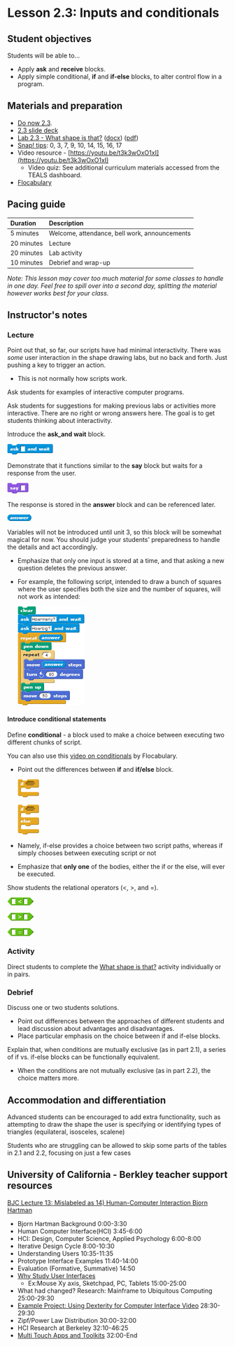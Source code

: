 # Lesson 2.3: Inputs and conditionals

## Student objectives

Students will be able to...

* Apply **ask** and **receive** blocks.
* Apply simple conditional, **if** and **if-else** blocks, to alter control flow in a program.

## Materials and preparation

* [Do now 2.3](do_now_23.md).
* [2.3 slide deck](https://github.com/TEALSK12/introduction-to-computer-science/raw/master/slidedecks/TEALS%20SNAP%202.3.pptx)
* [Lab 2.3 - What shape is that?](lab_23.md) ([docx](https://github.com/TEALSK12/introduction-to-computer-science/raw/master/Unit%202%20Word/Lab%202.3%20What%20Shape%20Is%20That.docx)) ([pdf](https://github.com/TEALSK12/introduction-to-computer-science/raw/master/Unit%202%20PDF/Lab%202.3%20What%20Shape%20Is%20That.pdf))
* [Snap! tips][]: 0, 3, 7, 9, 10, 14, 15, 16, 17
* Video resource - [https://youtu.be/t3k3wOxO1xI](https://youtu.be/t3k3wOxO1xI)
  * Video quiz: See additional curriculum materials accessed from the TEALS dashboard.
* [Flocabulary](https://www.flocabulary.com/unit/coding-conditionals/)

## Pacing guide

| Duration   | Description    |
| :---------- | :--------------------------------------------- |
| 5 minutes  | Welcome, attendance, bell work, announcements |
| 20 minutes | Lecture  |
| 20 minutes | Lab activity |
| 10 minutes | Debrief and wrap-up                           |

_Note: This lesson may cover too much material for some classes to handle in one day.  Feel free to spill over into a second day, splitting the material however works best for your class._

## Instructor's notes

### Lecture

Point out that, so far, our scripts have had minimal interactivity. There was _some_ user interaction in the shape drawing labs, but no back and forth. Just pushing a key to trigger an action.

* This is not normally how scripts work.

Ask students for examples of interactive computer programs.

Ask students for suggestions for making previous labs or activities more interactive. There are no right or wrong answers here. The goal is to get students thinking about interactivity.

Introduce the **ask_and wait** block.

  ![Ask Block](images/ask.png)

Demonstrate that it functions similar to the **say** block but waits for a response from the user.

  ![Say Block](images/say.png)

The response is stored in the **answer** block and can be referenced later.

  ![Answer Block](images/answer.png)

Variables will not be introduced until unit 3, so this block will be somewhat magical for now.  You should judge your students' preparedness to handle the details and act accordingly.

* Emphasize that only one input is stored at a time, and that asking a new question deletes the previous answer.
* For example, the following script, intended to draw a bunch of squares where the user specifies both the size and the number of squares, will not work as intended:

    ![Draw Squares Example script](images/draw_squares.png)

#### Introduce conditional statements

Define **conditional** - a block used to make a choice between executing two different chunks of script.

You can also use this [video on conditionals](https://www.flocabulary.com/unit/coding-conditionals/) by Flocabulary.

* Point out the differences between **if** and **if/else** block.

    ![If Block](images/if.png)

    ![If Else Block](images/if_else.png)

* Namely, if-else provides a choice between two script paths, whereas if simply chooses between executing script or not
* Emphasize that **only one** of the bodies, either the if or the else, will ever be executed.

Show students the relational operators (<, >, and =).

  ![less than](images/lessthan.png)

  ![greater than](images/greaterthan.png)
  
  ![equal to](images/equalto.png)

### Activity

Direct students to complete the [What shape is that?](lab_23.md) activity individually or in pairs.

### Debrief

Discuss one or two students solutions.

* Point out differences between the approaches of different students and lead discussion about advantages and disadvantages.
* Place particular emphasis on the choice between if and if-else blocks.

Explain that, when conditions are mutually exclusive (as in part 2.1), a series of if vs. if-else blocks can be functionally equivalent.

* When the conditions are not mutually exclusive (as in part 2.2), the choice matters more.

## Accommodation and differentiation

Advanced students can be encouraged to add extra functionality, such as attempting to draw the shape the user is specifying or identifying types of triangles (equilateral, isosceles, scalene)

Students who are struggling can be allowed to skip some parts of the tables in 2.1 and 2.2, focusing on just a few cases

## University of California - Berkley teacher support resources

[BJC Lecture 13: Mislabeled as 14) Human-Computer Interaction Bjorn Hartman](https://www.youtube.com/watch?v=3VZ7D01T2Yc)

* Bjorn Hartman Background 0:00-3:30
* Human Computer Interface(HCI) 3:45-6:00
* HCI: Design, Computer Science, Applied Psychology 6:00-8:00
* Iterative Design Cycle 8:00-10:30
* Understanding Users 10:35-11:35
* Prototype Interface Examples 11:40-14:00
* Evaluation (Formative, Summative) 14:50
* [Why Study User Interfaces](http://www.youtube.com/watch?v=3VZ7D01T2Yc&t=15m0s)
  * Ex:Mouse Xy axis, Sketchpad, PC, Tablets 15:00-25:00
* What had changed? Research: Mainframe to Ubiquitous Computing 25:00-29:30
* [Example Project: Using Dexterity for Computer Interface Video](http://www.youtube.com/watch?v=3VZ7D01T2Yc&t=28m30s) 28:30-29:30
* Zipf/Power Law Distribution 30:00-32:00
* HCI Research at Berkeley 32:10-46:25
* [Multi Touch Apps and Toolkits](http://www.youtube.com/watch?v=3VZ7D01T2Yc&t=32m0s) 32:00-End

[Snap! tips]: https://github.com/TEALSK12/introduction-to-computer-science/blob/master/Snap%20Tips.docx?raw=true
